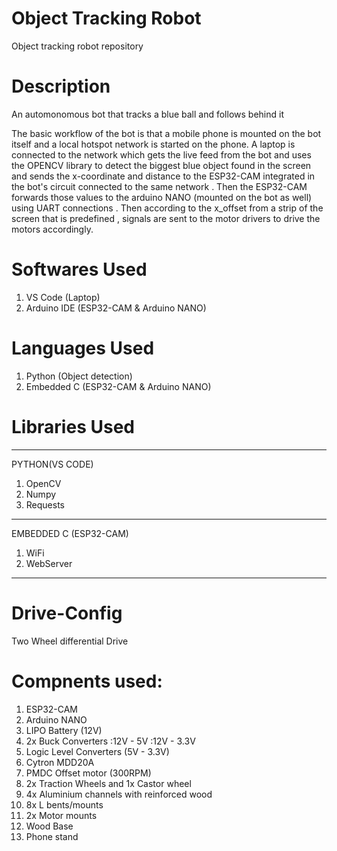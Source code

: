 # Object Tracking Robot
Object tracking robot repository

# Description
An automonomous bot that tracks a blue ball and follows behind it

The basic workflow of the bot is that a mobile phone is mounted on the bot itself and a local hotspot network is started on the phone. A laptop is connected to the network which gets the live feed from the bot and uses the OPENCV library to detect the biggest blue object found in the screen and sends the x-coordinate and distance to the ESP32-CAM integrated in the bot's circuit connected to the same network . Then the ESP32-CAM forwards those values to the arduino NANO (mounted on the bot as well) using UART connections . Then according to the x_offset from a strip of the screen that is predefined , signals are sent to the motor drivers to drive the motors accordingly.

# Softwares Used
1. VS Code (Laptop)
2. Arduino IDE (ESP32-CAM & Arduino NANO)

# Languages Used
1. Python (Object detection)
2. Embedded C (ESP32-CAM & Arduino NANO)

# Libraries Used
---------------------
PYTHON(VS CODE)
1. OpenCV
2. Numpy
3. Requests
---------------------
EMBEDDED C (ESP32-CAM)
1. WiFi
2. WebServer
---------------------


# Drive-Config
Two Wheel differential Drive

# Compnents used:
1. ESP32-CAM
2. Arduino NANO
3. LIPO Battery (12V)
4. 2x Buck Converters
   :12V - 5V
   :12V - 3.3V
5. Logic Level Converters (5V - 3.3V)
6. Cytron MDD20A
7. PMDC Offset motor (300RPM)
8. 2x Traction Wheels and 1x Castor wheel
9. 4x Aluminium channels with reinforced wood
10. 8x L bents/mounts
11. 2x Motor mounts
12. Wood Base
13. Phone stand
